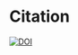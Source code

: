 # Citation

[![DOI](https://zenodo.org/badge/DOI/10.5281/zenodo.10667203.svg)](https://doi.org/10.5281/zenodo.10667203)

